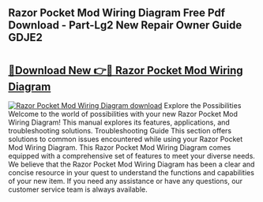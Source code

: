 ## Razor Pocket Mod Wiring Diagram Free Pdf Download - Part-Lg2 New Repair Owner Guide GDJE2

# <h2><a href="http://dfprtj8.blite.top/?on=Razor+Pocket+Mod+Wiring+Diagram">🔗Download New 👉🔴 Razor Pocket Mod Wiring Diagram</a></h2>

[![Razor Pocket Mod Wiring Diagram download](https://i.imgur.com/lujVjoI.png)](http://dfprtj8.blite.top/?on=Razor+Pocket+Mod+Wiring+Diagram)
Explore the Possibilities Welcome to the world of possibilities with your new Razor Pocket Mod Wiring Diagram! This manual explores its features, applications, and troubleshooting solutions. Troubleshooting Guide This section offers solutions to common issues encountered while using your Razor Pocket Mod Wiring Diagram. This Razor Pocket Mod Wiring Diagram comes equipped with a comprehensive set of features to meet your diverse needs. We believe that the Razor Pocket Mod Wiring Diagram has been a clear and concise resource in your quest to understand the functions and capabilities of your new item. If you need any assistance or have any questions, our customer service team is always available.
